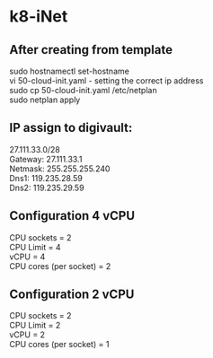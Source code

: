# k8-iNet

## After creating from template
sudo hostnamectl set-hostname <correct host name><BR>
vi 50-cloud-init.yaml - setting the correct ip address<BR>
sudo cp 50-cloud-init.yaml /etc/netplan<BR>
sudo netplan apply<BR>

## IP assign to digivault:
27.111.33.0/28<BR>
Gateway: 27.111.33.1<BR>
Netmask: 255.255.255.240<BR>
Dns1: 119.235.28.59<BR>
Dns2: 119.235.29.59<BR>

## Configuration 4 vCPU
CPU sockets = 2<BR>
CPU Limit = 4<BR>
vCPU = 4<BR>
CPU cores (per socket)  = 2<BR>

## Configuration 2 vCPU
CPU sockets = 2<BR>
CPU Limit = 2<BR>
vCPU = 2<BR>
CPU cores (per socket)  = 1<BR>
